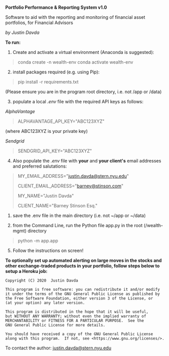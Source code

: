 **Portfolio Performance & Reporting System v1.0**

Software to aid with the reporting and monitoring of financial asset portfolios, for Financial Advisors

*by Justin Davda*


**To run:**

1) Create and activate a virtual environment (Anaconda is suggested):

> conda create -n wealth-env
> conda activate wealth-env


2) install packages required (e.g. using Pip):
   
> pip install -r requirements.txt

   (Please ensure you are in the program root directory, i.e. not /app or /data)

3) populate a local *.env* file with the required API keys as follows:

*AlphaVantage*
> ALPHAVANTAGE_API_KEY="ABC123XYZ"
> 
(where ABC123XYZ is your private key)

*Sendgrid*
> SENDGRID_API_KEY="ABC123XYZ"

4) Also populate the *.env* file with **your** and **your client's** email addresses and preferred salutations:

> MY_EMAIL_ADDRESS="justin.davda@stern.nyu.edu"
> 
> CLIENT_EMAIL_ADDRESS="barney@stinson.com"
> 
> MY_NAME="Justin Davda"
> 
> CLIENT_NAME="Barney Stinson Esq."

1) save the .env file in the main directory (i.e. not ~/app or ~/data)

2) from the Command Line, run the Python file app.py in the root (/wealth-mgmt) directory

> python -m app.app

5) Follow the instructions on screen!


**To optionally set up automated alerting on large moves in the stocks and other exchange-traded products in your portfolio, follow steps below to setup a Heroku job:**
    
    
    
    
    
    
    
    
    
    
    
    
    
    
    
    
    
    
    
    
    
    
    
    
    
    
    
    
    Copyright (C) 2020  Justin Davda

    This program is free software: you can redistribute it and/or modify
    it under the terms of the GNU General Public License as published by
    the Free Software Foundation, either version 3 of the License, or
    (at your option) any later version.

    This program is distributed in the hope that it will be useful,
    but WITHOUT ANY WARRANTY; without even the implied warranty of
    MERCHANTABILITY or FITNESS FOR A PARTICULAR PURPOSE.  See the
    GNU General Public License for more details.

    You should have received a copy of the GNU General Public License
    along with this program.  If not, see <https://www.gnu.org/licenses/>.

To contact the author: justin.davda@stern.nyu.edu
